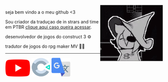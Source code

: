 <img src = "in-stars-in-time.gif" width = "200px" align = "right">

seja bem vindo a o meu github <3

Sou criador da traduçao de in strars and time em PTBR [clique aqui caso queira acessar](https://github.com/iagosamp/In-Strars-And-Time-PTBR/releases/tag/untagged-68512898cd4569df2990).

desenvolvedor de jogos do construct 3 ⚙

tradutor de jogos do rpg maker MV 🧙‍♂️

---
<img src = "Youtube_logo.png" width = "80px">    <img src = "Construct_3_Logo.svg.png" width = "60px">     <img src = "Google_Translate_logo.svg.png" width = "60px">
